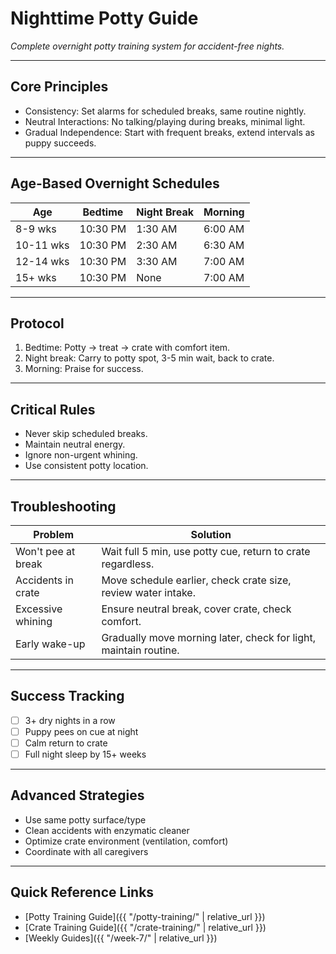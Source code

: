 # Nighttime Potty Guide
*Complete overnight potty training system for accident-free nights.*

---

## Core Principles
- Consistency: Set alarms for scheduled breaks, same routine nightly.
- Neutral Interactions: No talking/playing during breaks, minimal light.
- Gradual Independence: Start with frequent breaks, extend intervals as puppy succeeds.

---

## Age-Based Overnight Schedules
| Age | Bedtime | Night Break | Morning |
|-----|---------|-------------|---------|
| 8-9 wks | 10:30 PM | 1:30 AM | 6:00 AM |
| 10-11 wks | 10:30 PM | 2:30 AM | 6:30 AM |
| 12-14 wks | 10:30 PM | 3:30 AM | 7:00 AM |
| 15+ wks | 10:30 PM | None | 7:00 AM |

---

## Protocol
1. Bedtime: Potty → treat → crate with comfort item.
2. Night break: Carry to potty spot, 3-5 min wait, back to crate.
3. Morning: Praise for success.

---

## Critical Rules
- Never skip scheduled breaks.
- Maintain neutral energy.
- Ignore non-urgent whining.
- Use consistent potty location.

---

## Troubleshooting
| Problem | Solution |
|---------|----------|
| Won't pee at break | Wait full 5 min, use potty cue, return to crate regardless. |
| Accidents in crate | Move schedule earlier, check crate size, review water intake. |
| Excessive whining | Ensure neutral break, cover crate, check comfort. |
| Early wake-up | Gradually move morning later, check for light, maintain routine. |

---

## Success Tracking
- [ ] 3+ dry nights in a row
- [ ] Puppy pees on cue at night
- [ ] Calm return to crate
- [ ] Full night sleep by 15+ weeks

---

## Advanced Strategies
- Use same potty surface/type
- Clean accidents with enzymatic cleaner
- Optimize crate environment (ventilation, comfort)
- Coordinate with all caregivers

---

## Quick Reference Links
- [Potty Training Guide]({{ "/potty-training/" | relative_url }})
- [Crate Training Guide]({{ "/crate-training/" | relative_url }})
- [Weekly Guides]({{ "/week-7/" | relative_url }})
